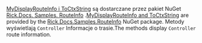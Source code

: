 <span data-ttu-id="9bd8d-101">[MyDisplayRouteInfo i ToCtxString](https://github.com/Rick-Anderson/RouteInfo/blob/master/Microsoft.Docs.Samples.RouteInfo/ControllerContextExtensions.cs) są dostarczane przez pakiet NuGet [Rick.Docs. Samples. RouteInfo](https://www.nuget.org/packages/Rick.Docs.Samples.RouteInfo) .</span><span class="sxs-lookup"><span data-stu-id="9bd8d-101">[MyDisplayRouteInfo and ToCtxString](https://github.com/Rick-Anderson/RouteInfo/blob/master/Microsoft.Docs.Samples.RouteInfo/ControllerContextExtensions.cs) are provided by the [Rick.Docs.Samples.RouteInfo](https://www.nuget.org/packages/Rick.Docs.Samples.RouteInfo) NuGet package.</span></span> <span data-ttu-id="9bd8d-102">Metody wyświetlają `Controller` Informacje o trasie.</span><span class="sxs-lookup"><span data-stu-id="9bd8d-102">The methods display `Controller` route information.</span></span>